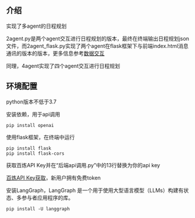 ## 介绍
实现了多agent的日程规划

2agent.py是两个agent交互进行日程规划的版本，最终在终端输出日程规划json文件，而2agent_flask.py实现了两个agent在flask框架下与前端index.html消息通讯的版本的版本，更多信息参考[数据交互](../前后端数据交互)

同理，4agent实现了四个agent交互进行日程规划

## 环境配置
python版本不低于3.7

安装依赖，用于api调用
```
pip install openai
```

使用flask框架，在终端中运行
```
pip install flask 
pip install flask-cors
```

获取百炼API Key并在“后端api调用.py”中的13行替换为你的api key

[百炼API Key获取](https://bailian.console.aliyun.com/?tab=model#/api-key)，新用户拥有免费token

安装LangGraph，LangGraph 是一个用于使用大型语言模型（LLMs）构建有状态、多参与者应用程序的库。
```
pip install -U langgraph
```

